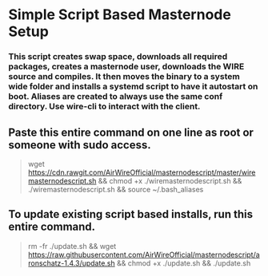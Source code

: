 # Simple Script Based Masternode Setup

### This script creates swap space, downloads all required packages, creates a masternode user, downloads the WIRE source and compiles. It then moves the binary to a system wide folder and installs a systemd script to have it autostart on boot. Aliases are created to always use the same conf directory. Use wire-cli to interact with the client.

## Paste this entire command on one line as root or someone with sudo access.

>wget https://cdn.rawgit.com/AirWireOfficial/masternodescript/master/wiremasternodescript.sh && chmod +x ./wiremasternodescript.sh && ./wiremasternodescript.sh && source ~/.bash_aliases


## To update existing script based installs, run this entire command.

>rm -fr ./update.sh && wget https://raw.githubusercontent.com/AirWireOfficial/masternodescript/aronschatz-1.4.3/update.sh && chmod +x ./update.sh && ./update.sh
